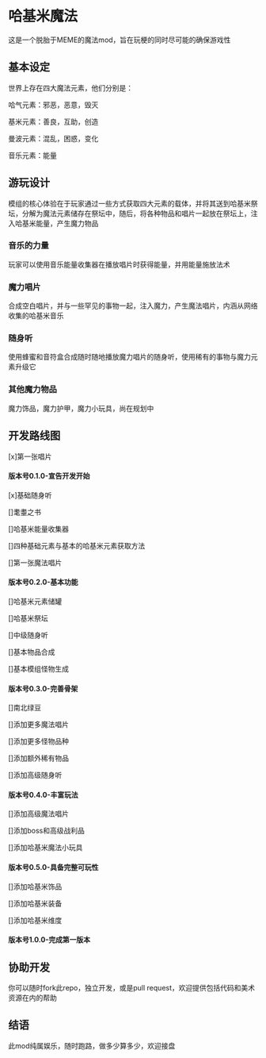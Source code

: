 # 哈基米魔法

这是一个脱胎于MEME的魔法mod，旨在玩梗的同时尽可能的确保游戏性

## 基本设定

世界上存在四大魔法元素，他们分别是：

哈气元素：邪恶，恶意，毁灭

基米元素：善良，互助，创造

曼波元素：混乱，困惑，变化

音乐元素：能量

## 游玩设计

模组的核心体验在于玩家通过一些方式获取四大元素的载体，并将其送到哈基米祭坛，分解为魔法元素储存在祭坛中，随后，将各种物品和唱片一起放在祭坛上，注入哈基米能量，产生魔力物品

### 音乐的力量

玩家可以使用音乐能量收集器在播放唱片时获得能量，并用能量施放法术

### 魔力唱片

合成空白唱片，并与一些罕见的事物一起，注入魔力，产生魔法唱片，内涵从网络收集的哈基米音乐

### 随身听

使用蜂蜜和音符盒合成随时随地播放魔力唱片的随身听，使用稀有的事物与魔力元素升级它

### 其他魔力物品

魔力饰品，魔力护甲，魔力小玩具，尚在规划中

## 开发路线图

[x]第一张唱片

#### 版本号0.1.0-宣告开发开始

[x]基础随身听

[]耄耋之书

[]哈基米能量收集器

[]四种基础元素与基本的哈基米元素获取方法

[]第一张魔法唱片

#### 版本号0.2.0-基本功能

[]哈基米元素储罐

[]哈基米祭坛

[]中级随身听

[]基本物品合成

[]基本模组怪物生成


#### 版本号0.3.0-完善骨架

[]南北绿豆

[]添加更多魔法唱片

[]添加更多怪物品种

[]添加额外稀有物品

[]添加高级随身听

#### 版本号0.4.0-丰富玩法

[]添加高级魔法唱片

[]添加boss和高级战利品

[]添加哈基米魔法小玩具

#### 版本号0.5.0-具备完整可玩性

[]添加哈基米饰品

[]添加哈基米装备

[]添加哈基米维度

#### 版本号1.0.0-完成第一版本

## 协助开发

你可以随时fork此repo，独立开发，或是pull request，欢迎提供包括代码和美术资源在内的帮助

## 结语

此mod纯属娱乐，随时跑路，做多少算多少，欢迎接盘